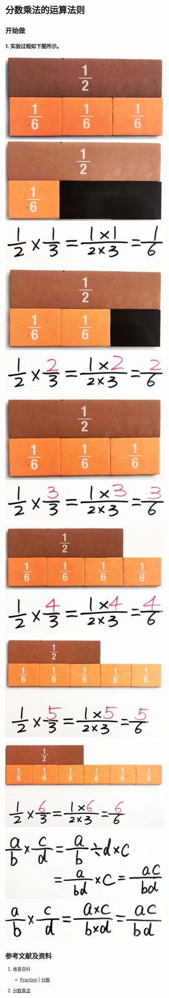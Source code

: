 # 分数乘法的运算法则

## 开始做

### 1. 实验过程如下图所示。

![](/images/数系/可比数和不可比数/分数乘法的运算法则/1a1.jpg)
![](/images/数系/可比数和不可比数/分数乘法的运算法则/1a2.jpg)
![](/images/数系/可比数和不可比数/分数乘法的运算法则/1a3.jpg)

![](/images/数系/可比数和不可比数/分数乘法的运算法则/2a1.jpg)
![](/images/数系/可比数和不可比数/分数乘法的运算法则/2a2.jpg)

![](/images/数系/可比数和不可比数/分数乘法的运算法则/3a1.jpg)
![](/images/数系/可比数和不可比数/分数乘法的运算法则/3a2.jpg)

![](/images/数系/可比数和不可比数/分数乘法的运算法则/4a1.jpg)
![](/images/数系/可比数和不可比数/分数乘法的运算法则/4a2.jpg)

![](/images/数系/可比数和不可比数/分数乘法的运算法则/5a1.jpg)

![](/images/数系/可比数和不可比数/分数乘法的运算法则/6a1.jpg)

![](/images/数系/可比数和不可比数/分数乘法的运算法则/7a1.jpg)
![](/images/数系/可比数和不可比数/分数乘法的运算法则/7a2.jpg)

## 参考文献及资料

1. 维基百科
	- [Fraction](https://en.wikipedia.org/wiki/Fraction) | [分数](https://zh.wikipedia.org/wiki/%E5%88%86%E6%95%B8) 

2. [分数乘法](https://baike.baidu.com/item/%E5%88%86%E6%95%B0%E4%B9%98%E6%B3%95) 

